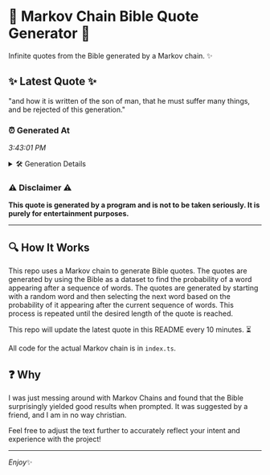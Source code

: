 # 📖 Markov Chain Bible Quote Generator 📖

Infinite quotes from the Bible generated by a Markov chain. ✨

## ✨ Latest Quote ✨
"and how it is written of the son of man, that he must suffer many things, and be rejected of this generation."

### ⏰ Generated At
*3:43:01 PM*

<details>
    <summary>🛠️ Generation Details</summary>
    <p>
        <strong>🌱 Seed:</strong> and<br>
        <strong>🔄 Iterations:</strong> 21<br>
        <strong>📜 Context History:</strong><br>[ and ]: how<br>[ and, how ]: it<br>[ and, how, it ]: is<br>[ and, how, it, is ]: written<br>[ and, how, it, is, written ]: of<br>[ and, how, it, is, written, of ]: the<br>[ how, it, is, written, of, the ]: son<br>[ it, is, written, of, the, son ]: of<br>[ is, written, of, the, son, of ]: man,<br>[ written, of, the, son, of, man, ]: that<br>[ of, the, son, of, man,, that ]: he<br>[ the, son, of, man,, that, he ]: must<br>[ son, of, man,, that, he, must ]: suffer<br>[ of, man,, that, he, must, suffer ]: many<br>[ man,, that, he, must, suffer, many ]: things,<br>[ that, he, must, suffer, many, things, ]: and<br>[ he, must, suffer, many, things,, and ]: be<br>[ must, suffer, many, things,, and, be ]: rejected<br>[ suffer, many, things,, and, be, rejected ]: of<br>[ many, things,, and, be, rejected, of ]: this<br>[ things,, and, be, rejected, of, this ]: generation.<br>
    </p>
</details>

### ⚠️ Disclaimer ⚠️
**This quote is generated by a program and is not to be taken seriously. It is purely for entertainment purposes.**

---

## 🔍 How It Works

This repo uses a Markov chain to generate Bible quotes. The quotes are generated by using the Bible as a dataset to find the probability of a word appearing after a sequence of words. The quotes are generated by starting with a random word and then selecting the next word based on the probability of it appearing after the current sequence of words. This process is repeated until the desired length of the quote is reached.

This repo will update the latest quote in this README every 10 minutes. ⏳

All code for the actual Markov chain is in `index.ts`.

## ❓ Why

I was just messing around with Markov Chains and found that the Bible surprisingly yielded good results when prompted. 
It was suggested by a friend, and I am in no way christian.

Feel free to adjust the text further to accurately reflect your intent and experience with the project!

---

*Enjoy*✨

